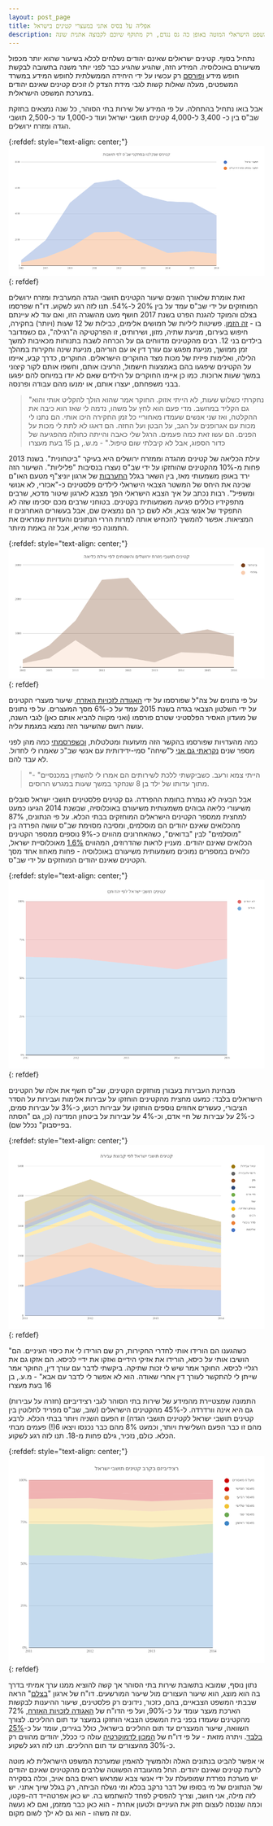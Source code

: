 ```yaml
---
layout: post_page
title: אפליה על בסיס אתני במעצרי קטינים בישראל
description: קטינים פלסטינים נשלחים לכלא בכמויות גדולות משמעותית משיעורם באוכלוסיה, מה שמעלה שאלות קשות לגבי מידת הצדק לה הם יכולים לצפות במערכת המשפט הישראלי המוטה באופן כה גס נגדם, רק מתוקף שיוכם לקבוצה אתנית שונה
---
```


נתחיל בסוף. קטינים ישראלים שאינם יהודים נשלחים לכלא בשיעור שהוא יותר מכפול משיעורם באוכלוסיה. המידע הזה, שהגיע שהגיע כבר לפני יותר משנה בתשובה לבקשת חופש מידע [ופורסם](https://foi.gov.il/he/node/6376) רק עכשיו על ידי היחידה הממשלתית לחופש המידע במשרד המשפטים, מעלה שאלות קשות לגבי מידת הצדק לו זוכים קטינים שאינם יהודים במערכת המשפט הישראלית.

אבל בואו נתחיל בהתחלה. על פי המידע של שירות בתי הסוהר, כל שנה נמצאים בחזקת שב"ס בין כ- 3,400 ל-4,000 קטינים תושבי ישראל ועוד כ-1,000 עד כ-2,500 תושבי הגדה ומזרח ירושלים. 

{:refdef: style="text-align: center;"}
![minors in the ips - israel vs opt](/img/2018-12-07-00.png)
{: refdef}

זאת אומרת שלאורך השנים שיעור הקטינים תושבי הגדה המערבית ומזרח ירושלים המוחזקים על ידי שב"ס עמד על בין 20% ל-54%. תנו לזה רגע לשקוע. דו"ח שפרסמו בצלם והמוקד להגנת הפרט בשנת 2017 חושף מעט מהשגרה הזו, ואם עוד לא עיינתם בו - [זה הזמן](https://www.btselem.org/download/201710_unprotected_heb.pdf). פשיטות ליליות של חמושים אלימים, כבילות של 12 שעות (ויותר) בחקירה, חיפוש בעירום, מניעת שתיה, מזון, ושירותים, זו הפרקטיקה ה"רגילה", גם כשמדובר בילדים בני 12. רבים מהקטינים מדווחים גם על הכרחה לשבת בתנוחות מכאיבות למשך זמן ממושך, מניעת מפגש עם עורך דין או עם הוריהם, מניעת שינה וחקירות במהלך הלילה, ואלימות פיזית של מכות מצד החוקרים הישראלים. החוקרים, כדרך קבע, איימו על הקטינים שיפגעו בהם באמצעות חישמול, הרעיבו אותם, וחשפו אותם לקור קיצוני במשך שעות ארוכות. כמו כן איימו החוקרים על הילדים שאם לא יודו במיוחס להם יפגעו בבני משפחתם, יעצרו אותם, או ימנעו מהם עבודה ופרנסה.

> "נחקרתי כשלוש שעות, לא הייתי אזוק. החוקר אמר שהוא הולך להקליט אותי והוא גם הקליד במחשב. מדי פעם הוא לחץ על משהו, נדמה לי שאז הוא כיבה את ההקלטה, ואז שני אנשים שעמדו מאחוריי כל זמן החקירה היכו אותי. הם נתנו לי מכות עם אגרופנים על הגב, על הבטן ועל החזה. הם דאגו לא לתת לי מכות על הפנים. הם עשו זאת כמה פעמים. הרגל שלי כאבה והייתה כחולה מהפגיעה של כדור הספוג, אבל לא קיבלתי שום טיפול." - מ.ש., בן 15 בעת מעצרו

עילת הכליאה של קטינים מהגדה וממזרח ירושלים היא בעיקר "ביטחונית". בשנת 2013 פחות מ-10% מהקטינים שהוחזקו על ידי שב"ס נעצרו בנסיבות "פליליות". השיעור הזה ירד באופן משמעותי מאז, בין השאר בגלל [התערבות](https://www.unicef.org/oPt/UNICEF_oPt_Children_in_Israeli_Military_Detention_Observations_and_Recommendations_-_6_March_2013.pdf) של ארגון יוניצ"ף מטעם האו"ם שכינה את היחס של המשטר הצבאי הישראלי לילדים פלסטינים כ-"אכזרי, לא אנושי ומשפיל". רבות נכתב על איך הצבא הישראלי הפך מצבא לארגון שיטור מדכא, שרבים מתפקידיו כוללים פגיעה משמעותית בקטינים. בטוחני שרבים מכם יסכימו שזה לא התפקיד של אנשי צבא, ולא לשם כך הם נמצאים שם, אבל בעשורים האחרונים זו המציאות. אפשר להמשיך להכחיש אותה למרות הררי הנתונים והעדויות שמראים את התמונה כפי שהיא, אבל זה באמת מיותר.

{:refdef: style="text-align: center;"}
![minors in the ips - cause of arrest](/img/2018-12-07-01.png)
{: refdef}

על פי נתונים של צה"ל שפורסמו על ידי [האגודה לזכויות האזרח](https://law.acri.org.il//he/wp-content/uploads/2017/03/OPT-minors-arrests-2015.pdf), שיעור מעצרי הקטינים על ידי השלטון הצבאי בגדה בשנת 2015 עמד על כ-6% מסך המעצרים. על פי נתונים של מועדון האסיר הפלסטיני שטרם פורסמו (ואני מקווה להביא אותם כאן) לגבי השנה, עושה רושם שהשיעור הזה נמצא במגמת עליה.

כמה מהעדויות שפורסמו בהקשר הזה מזעזעות ומטלטלות, [וכשפרסמתי](https://www.o139.org/2014/05/blog-post.html) כמה מהן לפני מספר שנים [נקראתי גם אני](https://www.o139.org/2014/05/blog-post_23.html) ל"שיחה" סמי-ידידותית עם אנשי שב"כ שאמרו לי לחדול. לא עבד להם.

> "הייתי צמא ורעב. כשביקשתי ללכת לשירותים הם אמרו לי להשתין במכנסיים" - מתוך עדותו של ילד בן 8 שנחקר במשך שעות במגרש הרוסים.

אבל הבעיה לא נגמרת בחומת ההפרדה. גם קטינים פלסטינים תושבי ישראל סובלים משיעורי כליאה גבוהים משמעותית משיעורם באוכלוסיה, שבשנת 2014 הגיעו כמעט למחצית ממספר הקטינים הישראלים המוחזקים בבתי הכלא. על פי הנתונים, 87% מהכלואים שאינם יהודים הם מוסלמים, ומסיבה מסוימת שב"ס עושה הפרדה בין "מוסלמים" לבין "בדואים", כשהאחרונים מהווים כ-9% נוספים ממספר הקטינים הכלואים שאינם יהודים. מעניין לראות שהדרוזים, המהווים [1.6%](http://www.cbs.gov.il/reader/newhodaot/hodaa_template.html?hodaa=201811113) מאוכלוסיית ישראל, כלואים במספרים נמוכים משמעותית משיעורם באוכלוסיה - פחות מאחוז אחד מסך הקטינים שאינם יהודים המוחזקים על ידי שב"ס.

{:refdef: style="text-align: center;"}
![minors in the ips - by jewishness](/img/2018-12-07-02.png)
{: refdef}

מבחינת העבירות בעבורן מוחזקים הקטינים, שב"ס חשף את אלה של הקטינים הישראלים בלבד: כמעט מחצית מהקטינים הוחזקו על עבירות אלימות ועבירות על הסדר הציבורי, כעשרים אחוזים נוספים הוחזקו על עבירות רכוש, כ-3% על עבירות סמים, כ-2% על עבירות של חיי אדם, וכ-4% על עבירות על ביטחון המדינה (כן, גם "הסתה בפייסבוק" נכלל שם).

{:refdef: style="text-align: center;"}
![minors in the ips - by offenses](/img/2018-12-07-03.png)
{: refdef}

"כשהגענו הם הורידו אותי לחדרי החקירות, רק שם הורידו לי את כיסוי העיניים. הם הושיבו אותי על כיסא, הורידו את אזיקי הידיים ואזקו את ידיי לכיסא. הם אזקו גם את רגליי לכיסא. החוקר אמר שיש לי זכות שתיקה. ביקשתי לדבר עם עורך דין, החוקר אמר שייתן לי להתקשר לעורך דין אחרי שאודה. הוא לא אפשר לי לדבר עם אבא" - מ.ע., בן 16 בעת מעצרו

התמונה שמצטיירת מהמידע של שירות בתי הסוהר לגבי רצידיביזם (חזרה על עבירות) גם היא אינה וורדרדה. ל-45% מהקטינים הישראלים (שוב, שב"ס מפריד לחלוטין בין קטינים תושבי ישראל לקטינים תושבי הגדה) זו הפעם השניה ויותר בבתי הכלא. לרבע מהם זו כבר הפעם השלישית ויותר, וכמעט 8% מהם כבר נכנסו ויצאו 6(!) פעמים מבתי הכלא. כולם, נזכיר, גילם פחות מ-18. תנו לזה רגע לשקוע.

{:refdef: style="text-align: center;"}
![minors in the ips - recidivism](/img/2018-12-07-04.png)
{: refdef}

נתון נוסף, שמובא בתשובת שירות בתי הסוהר אך קשה להוציא ממנו ערך אמיתי בדרך בה הוא מוצג, הוא שיעור העצורים מול שיעור המורשעים. דו"ח של ארגון "[בצלם](https://www.btselem.org/download/201506_presumed_guilty_heb.pdf)" הראה שבבתי המשפט הצבאיים, בהם, כזכור, נידונים רק פלסטינים, שיעור ההיענות לבקשות הארכת מעצר עומד על כ-90%, ועל פי הדו"ח של [האגודה לזכויות האזרח](https://law.acri.org.il//he/wp-content/uploads/2017/03/OPT-minors-arrests-2015.pdf), 72% מהקטינים שעמדו בפני בית המשפט הצבאי הוחזקו במעצר עד תום ההליכים. לצורך השוואה, שיעור המעצרים עד תום ההליכים בישראל, כולל בגירים, עומד על כ-[25% בלבד](https://rhr.org.il/heb/2018/03/30008/). ויתרה מזאת - על פי דו"ח של [המכון לדמוקרטיה](https://www.idi.org.il/media/11152/excessive-arrests-and-their-blow-to-equality-under-the-law.pdf) עולה כי ככלל, יהודים מהווים רק כ-30% מהעצורים עד תום ההליכים. תנו לזה רגע לשקוע.

אי אפשר להביט בנתונים האלה ולהמשיך להאמין שמערכת המשפט הישראלית לא מוטה לרעת קטינים שאינם יהודים. החל מהעובדה הפשוטה שלרבים מהקטינים שאינם יהודים יש מערכת נפרדת שמופעלת על ידי אנשי צבא שמראש רואים בהם אויב, וכלה בסקירה של הנתונים של מי בסופו של דבר נרקב בכלא ומי נשלח הביתה, רק בגלל שיוך אתני. יש לזה מילה, אני חושב, וצריך להפסיק לפחד להשתמש בה. יש כאן אפרטהייד דה-פקטו, וכמה שננסה לעצום חזק את העיניים ולטעון אחרת - הוא כאן כבר ממזמן, ואם לא נעשה עם זה משהו - הוא גם לא ילך לשום מקום.

